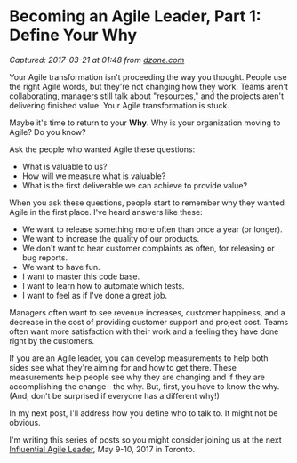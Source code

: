 # Becoming an Agile Leader, Part 1: Define Your Why

_Captured: 2017-03-21 at 01:48 from [dzone.com](https://dzone.com/articles/becoming-an-agile-leader-part-1-define-your-why)_

Your Agile transformation isn't proceeding the way you thought. People use the right Agile words, but they're not changing how they work. Teams aren't collaborating, managers still talk about "resources," and the projects aren't delivering finished value. Your Agile transformation is stuck.

Maybe it's time to return to your **Why**. Why is your organization moving to Agile? Do you know?

Ask the people who wanted Agile these questions:

  * What is valuable to us?
  * How will we measure what is valuable?
  * What is the first deliverable we can achieve to provide value?

When you ask these questions, people start to remember why they wanted Agile in the first place. I've heard answers like these:

  * We want to release something more often than once a year (or longer).
  * We want to increase the quality of our products.
  * We don't want to hear customer complaints as often, for releasing or bug reports.
  * We want to have fun.
  * I want to master this code base.
  * I want to learn how to automate which tests.
  * I want to feel as if I've done a great job.

Managers often want to see revenue increases, customer happiness, and a decrease in the cost of providing customer support and project cost. Teams often want more satisfaction with their work and a feeling they have done right by the customers.

If you are an Agile leader, you can develop measurements to help both sides see what they're aiming for and how to get there. These measurements help people see why they are changing and if they are accomplishing the change--the why. But, first, you have to know the why. (And, don't be surprised if everyone has a different why!)

In my next post, I'll address how you define who to talk to. It might not be obvious.

I'm writing this series of posts so you might consider joining us at the next [Influential Agile Leader](http://www.influentialagileleader.com), May 9-10, 2017 in Toronto.
